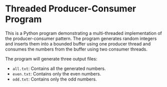 # Threaded Producer-Consumer Program

This is a Python program demonstrating a multi-threaded implementation of the producer-consumer pattern. The program generates random integers and inserts them into a bounded buffer using one producer thread and consumes the numbers from the buffer using two consumer threads.

The program will generate three output files:
- `all.txt`: Contains all the generated numbers.
- `even.txt`: Contains only the even numbers.
- `odd.txt`: Contains only the odd numbers.
